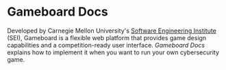 # Gameboard Docs

Developed by Carnegie Mellon University's [Software Engineering Institute](github.com/cmu-sei) (SEI), Gameboard is a flexible web platform that provides game design capabilities and a competition-ready user interface. *Gameboard Docs* explains how to implement it when you want to run your own cybersecurity game.

<!--## Gameboard concepts

*Registering* is when...

*Enrolling* is when...

A *session* is when a player ... -->